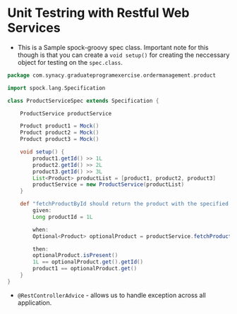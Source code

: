 # Unit Testring with Restful Web Services

- This is a Sample spock-groovy spec class. Important note for this though is that you can create a `void setup()` for creating the neccessary object for testing on the `spec.class`.

```groovy
package com.synacy.graduateprogramexercise.ordermanagement.product

import spock.lang.Specification

class ProductServiceSpec extends Specification {

    ProductService productService

    Product product1 = Mock()
    Product product2 = Mock()
    Product product3 = Mock()

    void setup() {
        product1.getId() >> 1L
        product2.getId() >> 2L
        product3.getId() >> 3L
        List<Product> productList = [product1, product2, product3]
        productService = new ProductService(productList)
    }

    def "fetchProductById should return the product with the specified id"() {
        given:
        Long productId = 1L

        when:
        Optional<Product> optionalProduct = productService.fetchProductById(productId)

        then:
        optionalProduct.isPresent()
        1L == optionalProduct.get().getId()
        product1 == optionalProduct.get()
    }
}

```
- `@RestControllerAdvice` - allows us to handle exception across all application.